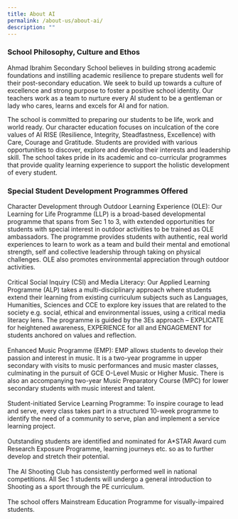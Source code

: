 ```yaml
---
title: About AI
permalink: /about-us/about-ai/
description: ""
---
```

<h3>School Philosophy, Culture and Ethos</h3>
<p>Ahmad Ibrahim Secondary School believes in building strong academic foundations and instilling academic resilience to prepare students well for their post-secondary education. We seek to build up towards a culture of excellence and strong purpose to foster a positive school identity. Our teachers work as a team to nurture every AI student to be a gentleman or lady who cares, learns and excels for AI and for nation.</p>
<p>The school is committed to preparing our students to be life, work and world ready. Our character education focuses on inculcation of the core values of AI RISE (Resilience, Integrity, Steadfastness, Excellence) with Care, Courage and Gratitude. Students are provided with various opportunities to discover, explore and develop their interests and leadership skill. The school takes pride in its academic and co-curricular programmes that provide quality learning experience to support the holistic development of every student.</p>
<h3>Special Student Development Programmes Offered</h3>
<p>Character Development through Outdoor Learning Experience (OLE): Our Learning for Life Programme (LLP) is a broad-based developmental programme that spans from Sec 1 to 3, with extended opportunities for students with special interest in outdoor activities to be trained as OLE ambassadors. The programme provides students with authentic, real world experiences to learn to work as a team and build their mental and emotional strength, self and collective leadership through taking on physical challenges. OLE also promotes environmental appreciation through outdoor activities.<br /><br />Critical Social Inquiry (CSI) and Media Literacy: Our Applied Learning Programme (ALP) takes a multi-disciplinary approach where students extend their learning from existing curriculum subjects such as Languages, Humanities, Sciences and CCE to explore key issues that are related to the society e.g. social, ethical and environmental issues, using a critical media literacy lens. The programme is guided by the 3Es approach &ndash; EXPLICATE for heightened awareness, EXPERIENCE for all and ENGAGEMENT for students anchored on values and reflection.<br /><br />Enhanced Music Programme (EMP): EMP allows students to develop their passion and interest in music. It is a two-year programme in upper secondary with visits to music performances and music master classes, culminating in the pursuit of GCE O-Level Music or Higher Music. There is also an accompanying two-year Music Preparatory Course (MPC) for lower secondary students with music interest and talent.<br /><br />Student-initiated Service Learning Programme: To inspire courage to lead and serve, every class takes part in a structured 10-week programme to identify the need of a community to serve, plan and implement a service learning project.<br /><br />Outstanding students are identified and nominated for A*STAR Award cum Research Exposure Programme, learning journeys etc. so as to further develop and stretch their potential.<br /><br />The AI Shooting Club has consistently performed well in national competitions. All Sec 1 students will undergo a general introduction to Shooting as a sport through the PE curriculum.<br /><br />The school offers Mainstream Education Programme for visually-impaired students.</p>
